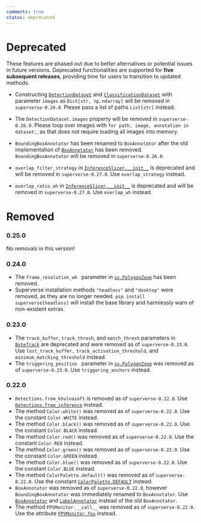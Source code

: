 ```yaml
---
comments: true
status: deprecated
---
```


# Deprecated

These features are phased out due to better alternatives or potential issues in future versions. Deprecated functionalities are supported for **five subsequent releases**, providing time for users to transition to updated methods.

- Constructing [`DetectionDataset`](https://superverse.khulnasoft.com/latest/datasets/core/#superverse.dataset.core.DetectionDataset) and [`ClassificationDataset`](https://superverse.khulnasoft.com/latest/datasets/core/#superverse.dataset.core.ClassificationDataset) with parameter `images` as `Dict[str, np.ndarray]` will be removed in `superverse-0.26.0`. Please pass a list of paths `List[str]` instead.

- The `DetectionDataset.images` property will be removed in `superverse-0.26.0`. Please loop over images with `for path, image, annotation in dataset:`, as that does not require loading all images into memory.

- `BoundingBoxAnnotator` has been renamed to `BoxAnnotator` after the old implementation of [`BoxAnnotator`](https://superverse.khulnasoft.com/latest/detection/annotators/#superverse.annotators.core.BoxAnnotator) has been removed. `BoundingBoxAnnotator` will be removed in `superverse-0.26.0`.

- `overlap_filter_strategy` in [`InferenceSlicer.__init__`](https://superverse.khulnasoft.com/latest/detection/tools/inference_slicer/) is deprecated and will be removed in `superverse-0.27.0`. Use `overlap_strategy` instead.

- `overlap_ratio_wh` in [`InferenceSlicer.__init__`](https://superverse.khulnasoft.com/latest/detection/tools/inference_slicer/) is deprecated and will be removed in `superverse-0.27.0`. Use `overlap_wh` instead.

# Removed

### 0.25.0

No removals in this version!

### 0.24.0

- The `frame_resolution_wh ` parameter in [`sv.PolygonZone`](detection/tools/polygon_zone.md/#superverse.detection.tools.polygon_zone.PolygonZone) has been removed.
- Superverse installation methods `"headless"` and `"desktop"` were removed, as they are no longer needed. `pip install superverse[headless]` will install the base library and harmlessly warn of non-existent extras.

### 0.23.0

- The `track_buffer`, `track_thresh`, and `match_thresh` parameters in [`ByteTrack`](trackers.md/#superverse.tracker.byte_tracker.core.ByteTrack) are deprecated and were removed as of `superverse-0.23.0`. Use `lost_track_buffer,` `track_activation_threshold`, and `minimum_matching_threshold` instead.
- The `triggering_position ` parameter in [`sv.PolygonZone`](detection/tools/polygon_zone.md/#superverse.detection.tools.polygon_zone.PolygonZone) was removed as of `superverse-0.23.0`. Use `triggering_anchors` instead.

### 0.22.0

- `Detections.from_khulnasoft` is removed as of `superverse-0.22.0`. Use [`Detections.from_inference`](detection/core.md/#superverse.detection.core.Detections.from_inference) instead.
- The method `Color.white()` was removed as of `superverse-0.22.0`. Use the constant `Color.WHITE` instead.
- The method `Color.black()` was removed as of `superverse-0.22.0`. Use the constant `Color.BLACK` instead.
- The method `Color.red()` was removed as of `superverse-0.22.0`. Use the constant `Color.RED` instead.
- The method `Color.green()` was removed as of `superverse-0.22.0`. Use the constant `Color.GREEN` instead.
- The method `Color.blue()` was removed as of `superverse-0.22.0`. Use the constant `Color.BLUE` instead.
- The method `ColorPalette.default()` was removed as of `superverse-0.22.0`. Use the constant [`ColorPalette.DEFAULT`](/utils/draw/#superverse.draw.color.ColorPalette.DEFAULT) instead.
- `BoxAnnotator` was removed as of `superverse-0.22.0`, however `BoundingBoxAnnotator` was immediately renamed to `BoxAnnotator`. Use [`BoxAnnotator`](detection/annotators.md/#superverse.annotators.core.BoxAnnotator) and [`LabelAnnotator`](detection/annotators.md/#superverse.annotators.core.LabelAnnotator) instead of the old `BoxAnnotator`.
- The method `FPSMonitor.__call__` was removed as of `superverse-0.22.0`. Use the attribute [`FPSMonitor.fps`](utils/video.md/#superverse.utils.video.FPSMonitor.fps) instead.
